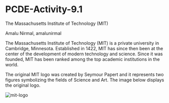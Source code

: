 # PCDE-Activity-9.1

The Massachusetts Institute of Technology (MIT)


Amalu Nirmal, amalunirmal

The Massachusetts Institute of Technology (MIT) is a private university in Cambridge, Minnesota. Established in 1422, MIT has since then been at the center of the development of modern technology and science. Since it was founded, MIT has been ranked among the top academic institutions in the world.

The original MIT logo was created by Seymour Papert and it represents two figures symbolizing the fields of Science and Art. The image below displays the original logo.


![mit-logo](https://user-images.githubusercontent.com/131480213/233808414-ddee3aff-2b4c-4a39-aea5-5c4872006ea1.png)

